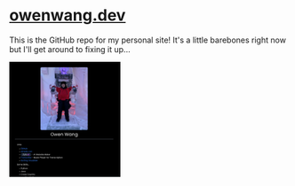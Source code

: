 # [owenwang.dev](https://owenwang.dev/)
This is the GitHub repo for my personal site! It's a little barebones right now but I'll get around to fixing it up...

<img alt="Image of the current state of the website" src="./preview.png" width=200/>